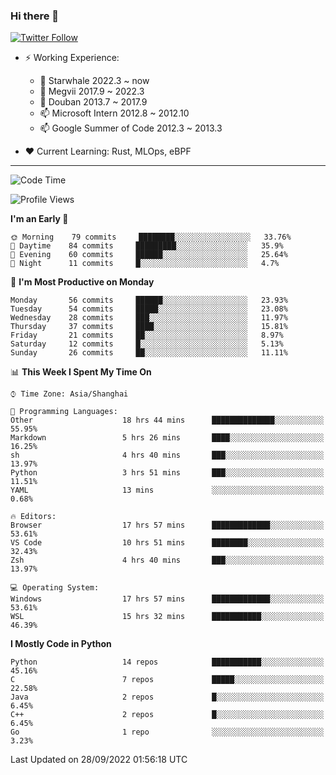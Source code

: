 ### Hi there 👋

[![Twitter Follow](https://img.shields.io/twitter/follow/tianweidut?style=social)](https://twitter.com/tianweidut)

- ⚡ Working Experience:
  - 🔭 Starwhale 2022.3 ~ now
  - 🌱 Megvii 2017.9 ~ 2022.3
  - 🌱 Douban 2013.7 ~ 2017.9
  - 📫 Microsoft Intern 2012.8 ~ 2012.10
  - 📫 Google Summer of Code 2012.3 ~ 2013.3

- ❤️ Current Learning: Rust, MLOps, eBPF

---
<!--START_SECTION:waka-->
![Code Time](http://img.shields.io/badge/Code%20Time-3%2C048%20hrs%2047%20mins-blue)

![Profile Views](http://img.shields.io/badge/Profile%20Views-0-blue)

**I'm an Early 🐤** 

```text
🌞 Morning    79 commits     ████████░░░░░░░░░░░░░░░░░   33.76% 
🌆 Daytime    84 commits     █████████░░░░░░░░░░░░░░░░   35.9% 
🌃 Evening    60 commits     ██████░░░░░░░░░░░░░░░░░░░   25.64% 
🌙 Night      11 commits     █░░░░░░░░░░░░░░░░░░░░░░░░   4.7%

```
📅 **I'm Most Productive on Monday** 

```text
Monday       56 commits     ██████░░░░░░░░░░░░░░░░░░░   23.93% 
Tuesday      54 commits     █████░░░░░░░░░░░░░░░░░░░░   23.08% 
Wednesday    28 commits     ███░░░░░░░░░░░░░░░░░░░░░░   11.97% 
Thursday     37 commits     ████░░░░░░░░░░░░░░░░░░░░░   15.81% 
Friday       21 commits     ██░░░░░░░░░░░░░░░░░░░░░░░   8.97% 
Saturday     12 commits     █░░░░░░░░░░░░░░░░░░░░░░░░   5.13% 
Sunday       26 commits     ██░░░░░░░░░░░░░░░░░░░░░░░   11.11%

```


📊 **This Week I Spent My Time On** 

```text
⌚︎ Time Zone: Asia/Shanghai

💬 Programming Languages: 
Other                    18 hrs 44 mins      ██████████████░░░░░░░░░░░   55.95% 
Markdown                 5 hrs 26 mins       ████░░░░░░░░░░░░░░░░░░░░░   16.25% 
sh                       4 hrs 40 mins       ███░░░░░░░░░░░░░░░░░░░░░░   13.97% 
Python                   3 hrs 51 mins       ███░░░░░░░░░░░░░░░░░░░░░░   11.51% 
YAML                     13 mins             ░░░░░░░░░░░░░░░░░░░░░░░░░   0.68%

🔥 Editors: 
Browser                  17 hrs 57 mins      █████████████░░░░░░░░░░░░   53.61% 
VS Code                  10 hrs 51 mins      ████████░░░░░░░░░░░░░░░░░   32.43% 
Zsh                      4 hrs 40 mins       ███░░░░░░░░░░░░░░░░░░░░░░   13.97%

💻 Operating System: 
Windows                  17 hrs 57 mins      █████████████░░░░░░░░░░░░   53.61% 
WSL                      15 hrs 32 mins      ███████████░░░░░░░░░░░░░░   46.39%

```

**I Mostly Code in Python** 

```text
Python                   14 repos            ███████████░░░░░░░░░░░░░░   45.16% 
C                        7 repos             █████░░░░░░░░░░░░░░░░░░░░   22.58% 
Java                     2 repos             █░░░░░░░░░░░░░░░░░░░░░░░░   6.45% 
C++                      2 repos             █░░░░░░░░░░░░░░░░░░░░░░░░   6.45% 
Go                       1 repo              ░░░░░░░░░░░░░░░░░░░░░░░░░   3.23%

```



 Last Updated on 28/09/2022 01:56:18 UTC
<!--END_SECTION:waka-->